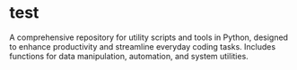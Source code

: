 # test
A comprehensive repository for utility scripts and tools in Python, designed to enhance productivity and streamline everyday coding tasks. Includes functions for data manipulation, automation, and system utilities.

